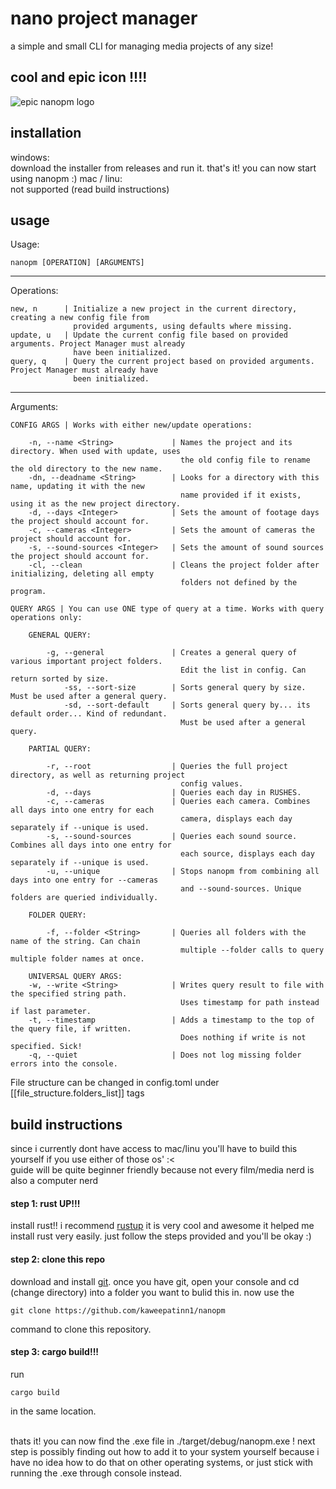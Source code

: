 # nano project manager 
a simple and small CLI for managing media projects of any size!
## cool and epic icon !!!!
![epic nanopm logo](https://github.com/kaweepatinn1/nanopm/blob/main/assets/icon_64x64.png?raw=true)
## installation
windows: <br>
download the installer from releases and run it. that's it! you can now start using nanopm :)
mac / linu: <br>
not supported (read build instructions)

## usage
Usage:

    nanopm [OPERATION] [ARGUMENTS]
-----------------------------------------------------------------------------------------------------------------
Operations: 

    new, n      | Initialize a new project in the current directory, creating a new config file from 
                  provided arguments, using defaults where missing.
    update, u   | Update the current config file based on provided arguments. Project Manager must already 
                  have been initialized.
    query, q    | Query the current project based on provided arguments. Project Manager must already have 
                  been initialized.
-----------------------------------------------------------------------------------------------------------------
Arguments: 
          
    CONFIG ARGS | Works with either new/update operations:
    
        -n, --name <String>             | Names the project and its directory. When used with update, uses 
                                          the old config file to rename the old directory to the new name.
        -dn, --deadname <String>        | Looks for a directory with this name, updating it with the new 
                                          name provided if it exists, using it as the new project directory.
        -d, --days <Integer>            | Sets the amount of footage days the project should account for.
        -c, --cameras <Integer>         | Sets the amount of cameras the project should account for.
        -s, --sound-sources <Integer>   | Sets the amount of sound sources the project should account for.
        -cl, --clean                    | Cleans the project folder after initializing, deleting all empty 
                                          folders not defined by the program.

    QUERY ARGS | You can use ONE type of query at a time. Works with query operations only:
       
        GENERAL QUERY:

            -g, --general               | Creates a general query of various important project folders. 
                                          Edit the list in config. Can return sorted by size.
                -ss, --sort-size        | Sorts general query by size. Must be used after a general query.
                -sd, --sort-default     | Sorts general query by... its default order... Kind of redundant. 
                                          Must be used after a general query.
    
        PARTIAL QUERY:
    
            -r, --root                  | Queries the full project directory, as well as returning project 
                                          config values.
            -d, --days                  | Queries each day in RUSHES.
            -c, --cameras               | Queries each camera. Combines all days into one entry for each 
                                          camera, displays each day separately if --unique is used.
            -s, --sound-sources         | Queries each sound source. Combines all days into one entry for 
                                          each source, displays each day separately if --unique is used.
            -u, --unique                | Stops nanopm from combining all days into one entry for --cameras 
                                          and --sound-sources. Unique folders are queried individually.
    
        FOLDER QUERY: 
    
            -f, --folder <String>       | Queries all folders with the name of the string. Can chain 
                                          multiple --folder calls to query multiple folder names at once.
    
        UNIVERSAL QUERY ARGS:
        -w, --write <String>            | Writes query result to file with the specified string path. 
                                          Uses timestamp for path instead if last parameter.
        -t, --timestamp                 | Adds a timestamp to the top of the query file, if written. 
                                          Does nothing if write is not specified. Sick!
        -q, --quiet                     | Does not log missing folder errors into the console.

File structure can be changed in config.toml under [[file_structure.folders_list]] tags

## build instructions
since i currently dont have access to mac/linu you'll have to build this yourself if you use either of those os' :<
<br>guide will be quite beginner friendly because not every film/media nerd is also a computer nerd

#### step 1: rust UP!!!
install rust!! i recommend [rustup](https://rustup.rs/) it is very cool and awesome it helped me install rust very easily. just follow the steps provided and you'll be okay :)

#### step 2: clone this repo
download and install [git](https://git-scm.com/downloads).
once you have git, open your console and cd (change directory) into a folder you want to bulid this in. now use the

    git clone https://github.com/kaweepatinn1/nanopm

command to clone this repository.

#### step 3: cargo build!!!
run 

    cargo build 

in the same location. <br><br>

thats it! you can now find the .exe file in ./target/debug/nanopm.exe ! next step is possibly finding out how to add it to your system yourself because i have no idea how to do that on other operating systems, or just stick with running the .exe through console instead.
